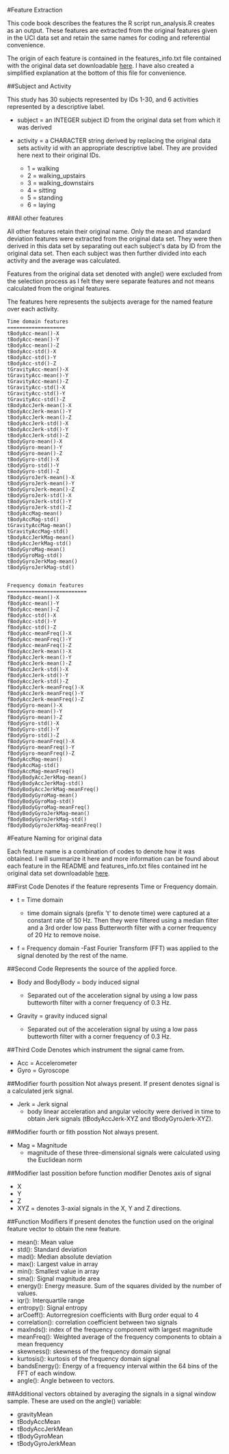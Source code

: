 #Feature Extraction

This code book describes the features the R script run_analysis.R creates as an output.  These features are extracted from the original features given in the UCI data set and retain the same names for coding and referential convenience.

The origin of each feature is contained in the features_info.txt file contained with the original data set downloadable [here](https://d396qusza40orc.cloudfront.net/getdata%2Fprojectfiles%2FUCI%20HAR%20Dataset.zip).  I have also created a simplified explanation at the bottom of this file for convenience.


##Subject and Activity

This study has 30 subjects represented by IDs 1-30, and 6 activities represented by a descriptive label.

- subject = an INTEGER subject ID from the original data set from which it was derived
    
- activity = a CHARACTER string derived by replacing the original data sets activity id with an appropriate descriptive label.  They are provided here next to their original IDs.
    - 1 = walking
    - 2 = walking_upstairs
    - 3 = walking_downstairs
    - 4 = sitting
    - 5 = standing
    - 6 = laying


##All other features

All other features retain their original name. Only the mean and standard deviation features were extracted from the original data set. They were then derived in this data set by separating out each subject's data by ID from the original data set. Then each subject was then further divided into each activity and the average was calculated.

Features from the original data set denoted with angle() were excluded from the selection process as I felt they were separate features and not means calculated from the original features.

The features here represents the subjects average for the named feature over each activity.


    Time domain features
    ===================
    tBodyAcc-mean()-X
    tBodyAcc-mean()-Y
    tBodyAcc-mean()-Z
    tBodyAcc-std()-X
    tBodyAcc-std()-Y
    tBodyAcc-std()-Z
    tGravityAcc-mean()-X
    tGravityAcc-mean()-Y
    tGravityAcc-mean()-Z
    tGravityAcc-std()-X
    tGravityAcc-std()-Y
    tGravityAcc-std()-Z
    tBodyAccJerk-mean()-X
    tBodyAccJerk-mean()-Y
    tBodyAccJerk-mean()-Z
    tBodyAccJerk-std()-X
    tBodyAccJerk-std()-Y
    tBodyAccJerk-std()-Z
    tBodyGyro-mean()-X
    tBodyGyro-mean()-Y
    tBodyGyro-mean()-Z
    tBodyGyro-std()-X
    tBodyGyro-std()-Y
    tBodyGyro-std()-Z
    tBodyGyroJerk-mean()-X
    tBodyGyroJerk-mean()-Y
    tBodyGyroJerk-mean()-Z
    tBodyGyroJerk-std()-X
    tBodyGyroJerk-std()-Y
    tBodyGyroJerk-std()-Z
    tBodyAccMag-mean()
    tBodyAccMag-std()
    tGravityAccMag-mean()
    tGravityAccMag-std()
    tBodyAccJerkMag-mean()
    tBodyAccJerkMag-std()
    tBodyGyroMag-mean()
    tBodyGyroMag-std()
    tBodyGyroJerkMag-mean()
    tBodyGyroJerkMag-std()
    
    
    Frequency domain features
    ==========================
    fBodyAcc-mean()-X
    fBodyAcc-mean()-Y
    fBodyAcc-mean()-Z
    fBodyAcc-std()-X
    fBodyAcc-std()-Y
    fBodyAcc-std()-Z
    fBodyAcc-meanFreq()-X
    fBodyAcc-meanFreq()-Y
    fBodyAcc-meanFreq()-Z
    fBodyAccJerk-mean()-X
    fBodyAccJerk-mean()-Y
    fBodyAccJerk-mean()-Z
    fBodyAccJerk-std()-X
    fBodyAccJerk-std()-Y
    fBodyAccJerk-std()-Z
    fBodyAccJerk-meanFreq()-X
    fBodyAccJerk-meanFreq()-Y
    fBodyAccJerk-meanFreq()-Z
    fBodyGyro-mean()-X
    fBodyGyro-mean()-Y
    fBodyGyro-mean()-Z
    fBodyGyro-std()-X
    fBodyGyro-std()-Y
    fBodyGyro-std()-Z
    fBodyGyro-meanFreq()-X
    fBodyGyro-meanFreq()-Y
    fBodyGyro-meanFreq()-Z
    fBodyAccMag-mean()
    fBodyAccMag-std()
    fBodyAccMag-meanFreq()
    fBodyBodyAccJerkMag-mean()
    fBodyBodyAccJerkMag-std()
    fBodyBodyAccJerkMag-meanFreq()
    fBodyBodyGyroMag-mean()
    fBodyBodyGyroMag-std()
    fBodyBodyGyroMag-meanFreq()
    fBodyBodyGyroJerkMag-mean()
    fBodyBodyGyroJerkMag-std()
    fBodyBodyGyroJerkMag-meanFreq()



#Feature Naming for original data

Each feature name is a combination of codes to denote how it was obtained.  I will summarize it here and more information can be found about each feature in the README and features_info.txt files contained int he original data set downloadable [here](https://d396qusza40orc.cloudfront.net/getdata%2Fprojectfiles%2FUCI%20HAR%20Dataset.zip).


##First Code
Denotes if the feature represents Time or Frequency domain.

- t = Time domain
    - time domain signals (prefix 't' to denote time) were captured at a constant rate of 50 Hz. Then they were filtered using a median filter and a 3rd order low pass Butterworth filter with a corner frequency of 20 Hz to remove noise.
    
- f = Frequency domain
    -Fast Fourier Transform (FFT) was applied to the signal denoted by the rest of the name.
    
    
##Second Code
Represents the source of the applied force.

- Body and BodyBody = body induced signal
    - Separated out of the acceleration signal by using a low pass butteworth filter with a corner frequency of 0.3 Hz.

- Gravity = gravity induced signal
    - Separated out of the acceleration signal by using a low pass butteworth filter with a corner frequency of 0.3 Hz.


##Third Code
Denotes which instrument the signal came from.

- Acc = Accelerometer
- Gyro = Gyroscope


##Modifier fourth possition
Not always present.  If present denotes signal is a calculated jerk signal.

- Jerk = Jerk signal
    - body linear acceleration and angular velocity were derived in time to obtain Jerk signals (tBodyAccJerk-XYZ and tBodyGyroJerk-XYZ).
    
##Modifier fourth or fith posstion
Not always present.

- Mag = Magnitude
    - magnitude of these three-dimensional signals were calculated using the Euclidean norm 


##Modifier last possition before function modifier
Denotes axis of signal

- X
- Y
- Z
- XYZ = denotes 3-axial signals in the X, Y and Z directions.


##Function Modifiers
If present denotes the function used on the original feature vector to obtain the new feature.

- mean(): Mean value
- std(): Standard deviation
- mad(): Median absolute deviation 
- max(): Largest value in array
- min(): Smallest value in array
- sma(): Signal magnitude area
- energy(): Energy measure. Sum of the squares divided by the number of values. 
- iqr(): Interquartile range 
- entropy(): Signal entropy
- arCoeff(): Autorregresion coefficients with Burg order equal to 4
- correlation(): correlation coefficient between two signals
- maxInds(): index of the frequency component with largest magnitude
- meanFreq(): Weighted average of the frequency components to obtain a mean frequency
- skewness(): skewness of the frequency domain signal 
- kurtosis(): kurtosis of the frequency domain signal 
- bandsEnergy(): Energy of a frequency interval within the 64 bins of the FFT of each window.
- angle(): Angle between to vectors.


##Additional vectors obtained by averaging the signals in a signal window sample. These are used on the angle() variable:

- gravityMean
- tBodyAccMean
- tBodyAccJerkMean
- tBodyGyroMean
- tBodyGyroJerkMean
